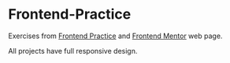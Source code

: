 # Frontend-Practice
Exercises from [Frontend Practice](https://www.frontendpractice.com/) and [Frontend Mentor](https://www.frontendmentor.io/) web page.

All projects have full responsive design.

